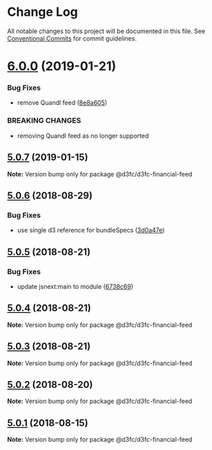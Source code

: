 # Change Log

All notable changes to this project will be documented in this file.
See [Conventional Commits](https://conventionalcommits.org) for commit guidelines.

<a name="6.0.0"></a>
# [6.0.0](https://github.com/d3fc/d3fc/compare/@d3fc/d3fc-financial-feed@5.0.7...@d3fc/d3fc-financial-feed@6.0.0) (2019-01-21)


### Bug Fixes

* remove Quandl feed ([8e8a605](https://github.com/d3fc/d3fc/commit/8e8a605))


### BREAKING CHANGES

* removing Quandl feed as no longer supported




<a name="5.0.7"></a>
## [5.0.7](https://github.com/d3fc/d3fc/compare/@d3fc/d3fc-financial-feed@5.0.6...@d3fc/d3fc-financial-feed@5.0.7) (2019-01-15)




**Note:** Version bump only for package @d3fc/d3fc-financial-feed

<a name="5.0.6"></a>
## [5.0.6](https://github.com/d3fc/d3fc/compare/@d3fc/d3fc-financial-feed@5.0.5...@d3fc/d3fc-financial-feed@5.0.6) (2018-08-29)


### Bug Fixes

* use single d3 reference for bundleSpecs ([3d0a47e](https://github.com/d3fc/d3fc/commit/3d0a47e))




<a name="5.0.5"></a>
## [5.0.5](https://github.com/d3fc/d3fc/compare/@d3fc/d3fc-financial-feed@5.0.4...@d3fc/d3fc-financial-feed@5.0.5) (2018-08-21)


### Bug Fixes

* update jsnext:main to module ([6738c69](https://github.com/d3fc/d3fc/commit/6738c69))




<a name="5.0.4"></a>
## [5.0.4](https://github.com/d3fc/d3fc/compare/@d3fc/d3fc-financial-feed@5.0.3...@d3fc/d3fc-financial-feed@5.0.4) (2018-08-21)




**Note:** Version bump only for package @d3fc/d3fc-financial-feed

<a name="5.0.3"></a>
## [5.0.3](https://github.com/d3fc/d3fc-financial-feed/compare/@d3fc/d3fc-financial-feed@5.0.2...@d3fc/d3fc-financial-feed@5.0.3) (2018-08-21)




**Note:** Version bump only for package @d3fc/d3fc-financial-feed

<a name="5.0.2"></a>
## [5.0.2](https://github.com/d3fc/d3fc/compare/@d3fc/d3fc-financial-feed@5.0.1...@d3fc/d3fc-financial-feed@5.0.2) (2018-08-20)




**Note:** Version bump only for package @d3fc/d3fc-financial-feed

<a name="5.0.1"></a>
## [5.0.1](https://github.com/d3fc/d3fc/compare/@d3fc/d3fc-financial-feed@5.0.0...@d3fc/d3fc-financial-feed@5.0.1) (2018-08-15)




**Note:** Version bump only for package @d3fc/d3fc-financial-feed
